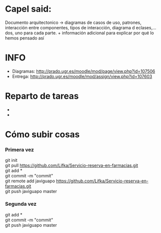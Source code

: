 # Capel said:

Documento arquitectonico -> diagramas de casos de uso, patrones, interacción entre componentes, tipos de interacción, diagrama d eclases,... dos, uno para cada parte. + información adicional para explicar por qué lo hemos pensado así


# INFO

* Diagramas: http://prado.ugr.es/moodle/mod/page/view.php?id=107506 	
* Entrega: http://prado.ugr.es/moodle/mod/assign/view.php?id=107603


# Reparto de tareas

* 
* 


# Cómo subir cosas


### Primera vez

git init 	
git pull https://github.com/Lifka/Servicio-reserva-en-farmacias.git 	
git add * 	
git commit -m "commit" 	
git remote add javiguapo https://github.com/Lifka/Servicio-reserva-en-farmacias.git 	
git push javiguapo master 


### Segunda vez	

git add * 	
git commit -m "commit" 	
git push javiguapo master 